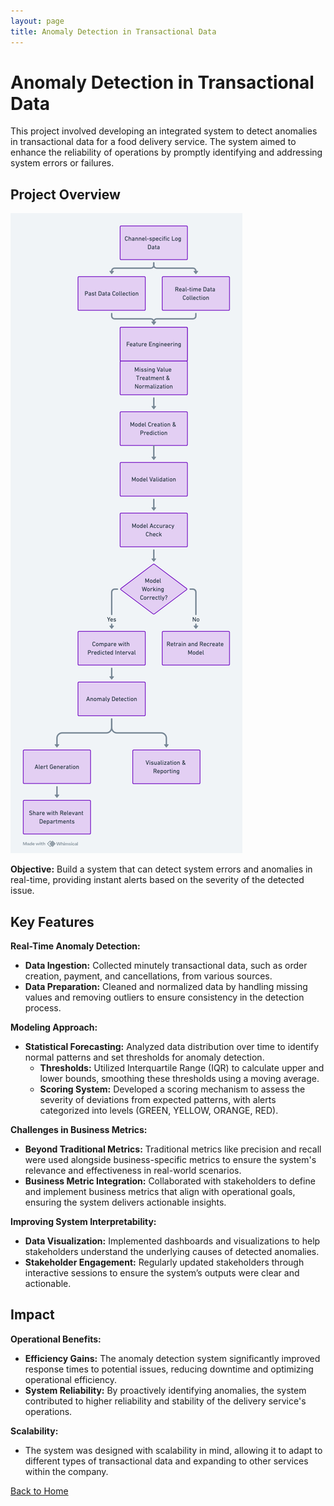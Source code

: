 ```yaml
---
layout: page
title: Anomaly Detection in Transactional Data
---
```


# Anomaly Detection in Transactional Data

This project involved developing an integrated system to detect anomalies in transactional data for a food delivery service. The system aimed to enhance the reliability of operations by promptly identifying and addressing system errors or failures.

## Project Overview

![System Workflow](../assets/images/anomaly-detection-workflow.png)

**Objective:** Build a system that can detect system errors and anomalies in real-time, providing instant alerts based on the severity of the detected issue.

## Key Features

**Real-Time Anomaly Detection:**
- **Data Ingestion:** Collected minutely transactional data, such as order creation, payment, and cancellations, from various sources.
- **Data Preparation:** Cleaned and normalized data by handling missing values and removing outliers to ensure consistency in the detection process.

**Modeling Approach:**
- **Statistical Forecasting:** Analyzed data distribution over time to identify normal patterns and set thresholds for anomaly detection.
  - **Thresholds:** Utilized Interquartile Range (IQR) to calculate upper and lower bounds, smoothing these thresholds using a moving average.
  - **Scoring System:** Developed a scoring mechanism to assess the severity of deviations from expected patterns, with alerts categorized into levels (GREEN, YELLOW, ORANGE, RED).

**Challenges in Business Metrics:**
- **Beyond Traditional Metrics:** Traditional metrics like precision and recall were used alongside business-specific metrics to ensure the system's relevance and effectiveness in real-world scenarios.
- **Business Metric Integration:** Collaborated with stakeholders to define and implement business metrics that align with operational goals, ensuring the system delivers actionable insights.

**Improving System Interpretability:**
- **Data Visualization:** Implemented dashboards and visualizations to help stakeholders understand the underlying causes of detected anomalies.
- **Stakeholder Engagement:** Regularly updated stakeholders through interactive sessions to ensure the system’s outputs were clear and actionable.

## Impact

**Operational Benefits:**
- **Efficiency Gains:** The anomaly detection system significantly improved response times to potential issues, reducing downtime and optimizing operational efficiency.
- **System Reliability:** By proactively identifying anomalies, the system contributed to higher reliability and stability of the delivery service's operations.

**Scalability:**
- The system was designed with scalability in mind, allowing it to adapt to different types of transactional data and expanding to other services within the company.

[Back to Home](../index.md)